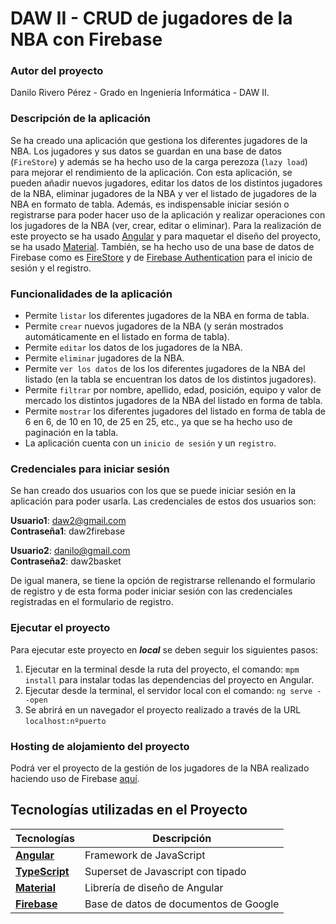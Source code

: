 # DAW II - CRUD de jugadores de la NBA con Firebase

### Autor del proyecto

Danilo Rivero Pérez - Grado en Ingeniería Informática - DAW II.

### Descripción de la aplicación

Se ha creado una aplicación que gestiona los diferentes jugadores de la NBA. Los jugadores y sus datos se guardan en una base de datos (```FireStore```) y además se ha hecho uso de la carga perezoza (```lazy load```) para mejorar el rendimiento de la aplicación. Con esta aplicación, se pueden añadir nuevos jugadores, editar los datos de los distintos jugadores de la NBA, eliminar jugadores de la NBA y ver el listado de jugadores de la NBA en formato de tabla. Además, es indispensable iniciar sesión o registrarse para poder hacer uso de la aplicación y realizar operaciones con los jugadores de la NBA (ver, crear, editar o eliminar). Para la realización de este proyecto se ha usado [Angular](https://angular.io/) y para maquetar el diseño del proyecto, se ha usado [Material](https://material.io/). También, se ha hecho uso de una base de datos de Firebase como es [FireStore](https://cloud.google.com/firestore?hl=es-419) y de [Firebase Authentication](https://firebase.google.com/docs/auth) para el inicio de sesión y el registro.

### Funcionalidades de la aplicación

- Permite ```listar``` los diferentes jugadores de la NBA en forma de tabla.
- Permite ```crear``` nuevos jugadores de la NBA (y serán mostrados automáticamente en el listado en forma de tabla).
- Permite ```editar``` los datos de los jugadores de la NBA.
- Permite ```eliminar``` jugadores de la NBA.
- Permite ```ver los datos``` de los los diferentes jugadores de la NBA del listado (en la tabla se encuentran los datos de los distintos jugadores).
- Permite ```filtrar``` por nombre, apellido, edad, posición, equipo y valor de mercado los distintos jugadores de la NBA del listado en forma de tabla.
- Permite ```mostrar``` los diferentes jugadores del listado en forma de tabla de 6 en 6, de 10 en 10, de 25 en 25, etc., ya que se ha hecho uso de paginación en la tabla.
- La aplicación cuenta con un ```inicio de sesión``` y un ```registro```.



### Credenciales para iniciar sesión

Se han creado dos usuarios con los que se puede iniciar sesión en la aplicación para poder usarla. Las credenciales de estos dos usuarios son:

**Usuario1**: daw2@gmail.com
<br />
**Contraseña1**: daw2firebase
<br />

**Usuario2**: danilo@gmail.com
<br />
**Contraseña2**: daw2basket

De igual manera, se tiene la opción de registrarse rellenando el formulario de registro y de esta forma poder iniciar sesión con las credenciales registradas en el formulario de registro.


### Ejecutar el proyecto

Para ejecutar este proyecto en ***local*** se deben seguir los siguientes pasos:

  1. Ejecutar en la terminal desde la ruta del proyecto, el comando: ```mpm install``` para instalar todas las dependencias del proyecto en Angular.
  2. Ejecutar desde la terminal, el servidor local con el comando: ```ng serve --open```
  3. Se abrirá en un navegador el proyecto realizado a través de la URL ```localhost:nºpuerto```
  
### Hosting de alojamiento del proyecto

Podrá ver el proyecto de la gestión de los jugadores de la NBA realizado haciendo uso de Firebase [aquí](https://daw2-nba-players.netlify.app).

## Tecnologías utilizadas en el Proyecto

| Tecnologías                                                           | Descripción                               |
| --------------------------------------------------------------------- | ----------------------------------------- |
| **[Angular](https://angular.io/)**                                    | Framework de JavaScript                   |
| **[TypeScript](https://www.typescriptlang.org/)**                     | Superset de Javascript con tipado         |
| **[Material](https://material.io/)**                                  | Librería de diseño de Angular             |
| **[Firebase](https://console.firebase.google.com/)**                  | Base de datos de documentos de Google     |
